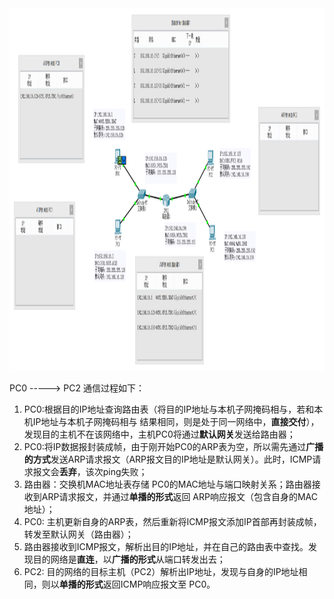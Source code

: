 <div align=left><img width="900" height="580" src="./test-images/IP协议转发过程.PNG"/></div> 

PC0 -----> PC2 通信过程如下：
1. PC0:根据目的IP地址查询路由表（将目的IP地址与本机子网掩码相与，若和本机IP地址与本机子网掩码相与 结果相同，则是处于同一网络中，**直接交付**），发现目的主机不在该网络中，主机PC0将通过**默认网关**发送给路由器；
2. PC0:将IP数据报封装成帧，由于刚开始PC0的ARP表为空，所以需先通过**广播的方式**发送ARP请求报文（ARP报文目的IP地址是默认网关）。此时，ICMP请求报文会**丢弃**，该次ping失败；
3. 路由器：交换机MAC地址表存储 PC0的MAC地址与端口映射关系；路由器接收到ARP请求报文，并通过**单播的形式**返回 ARP响应报文（包含自身的MAC地址）；
4. PC0: 主机更新自身的ARP表，然后重新将ICMP报文添加IP首部再封装成帧，转发至默认网关（路由器）；
5. 路由器接收到ICMP报文，解析出目的IP地址，并在自己的路由表中查找。发现目的网络是**直连**，以**广播的形式**从端口转发出去；
6. PC2: 目的网络的目标主机（PC2）解析出IP地址，发现与自身的IP地址相同，则以**单播的形式**返回ICMP响应报文至 PC0。